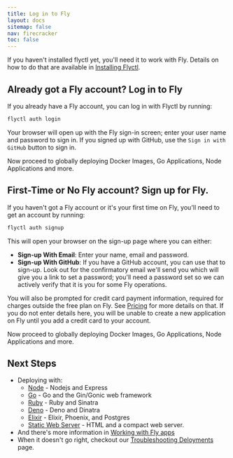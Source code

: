 ```yaml
---
title: Log in to Fly
layout: docs
sitemap: false
nav: firecracker
toc: false
---
```


If you haven't installed flyctl yet, you'll need it to work with Fly. Details on how to do that are available in [Installing Flyctl](/docs/getting-started/installing-flyctl.html).

## Already got a Fly account? Log in to Fly

If you already have a Fly account, you can log in with Flyctl by running:

```cmd
flyctl auth login
```

Your browser will open up with the Fly sign-in screen; enter your user name and password to sign in. If you signed up with GitHub, use the `Sign in with GitHub` button to sign in.

Now proceed to globally deploying Docker Images, Go Applications, Node Applications and more.

## First-Time or No Fly account? Sign up for Fly.

If you haven't got a Fly account or it's your first time on Fly, you'll need to get an account by running:

```cmd
flyctl auth signup
```

This will open your browser on the sign-up page where you can either:

* **Sign-up With Email**: Enter your name, email and password.
* **Sign-up With GitHub**: If you have a GitHub account, you can use that to sign-up. Look out for the confirmatory email we'll send you which will give you a link to set a password; you'll need a password set so we can actively verify that it is you for some Fly operations.

You will also be prompted for credit card payment information, required for charges outside the free plan on Fly. See [Pricing](/docs/about/pricing) for more details on that. If you do not enter details here, you will be unable to create a new application on Fly until you add a credit card to your account.

Now proceed to globally deploying Docker Images, Go Applications, Node Applications and more.

## Next Steps

* Deploying with:
  * [Node](/docs/getting-started/node/) - Nodejs and Express
  * [Go](/docs/getting-started/golang/) - Go and the Gin/Gonic web framework
  * [Ruby](/docs/getting-started/ruby/) - Ruby and Sinatra
  * [Deno](/docs/getting-started/deno/) - Deno and Dinatra
  * [Elixir](/docs/elixir/getting-started/) - Elixir, Phoenix, and Postgres
  * [Static Web Server](/docs/getting-started/static/) - HTML and a compact web server.
* And there's more information in [Working with Fly apps](/docs/getting-started/working-with-fly-apps/)
* When it doesn't go right, checkout our [Troubleshooting Deloyments](/docs/getting-started/troubleshooting/) page.

